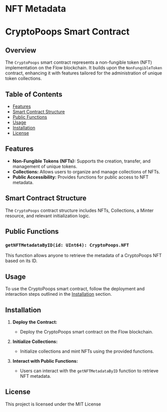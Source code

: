 # NFT Metadata

# CryptoPoops Smart Contract

## Overview

The `CryptoPoops` smart contract represents a non-fungible token (NFT) implementation on the Flow blockchain. It builds upon the `NonFungibleToken` contract, enhancing it with features tailored for the administration of unique token collections.

## Table of Contents

- [Features](#features)
- [Smart Contract Structure](#smart-contract-structure)
- [Public Functions](#public-functions)
- [Usage](#usage)
- [Installation](#installation)
- [License](#license)

## Features

- **Non-Fungible Tokens (NFTs):** Supports the creation, transfer, and management of unique tokens.
- **Collections:** Allows users to organize and manage collections of NFTs.
- **Public Accessibility:** Provides functions for public access to NFT metadata.

## Smart Contract Structure

The `CryptoPoops` contract structure includes NFTs, Collections, a Minter resource, and relevant initialization logic.

## Public Functions

### `getNFTMetadataByID(id: UInt64): CryptoPoops.NFT`

This function allows anyone to retrieve the metadata of a CryptoPoops NFT based on its ID.

## Usage

To use the CryptoPoops smart contract, follow the deployment and interaction steps outlined in the [Installation](#installation) section.

## Installation

1. **Deploy the Contract:**

   - Deploy the CryptoPoops smart contract on the Flow blockchain.

2. **Initialize Collections:**

   - Initialize collections and mint NFTs using the provided functions.

3. **Interact with Public Functions:**
   - Users can interact with the `getNFTMetadataByID` function to retrieve NFT metadata.

## License

This project is licensed under the MIT License
